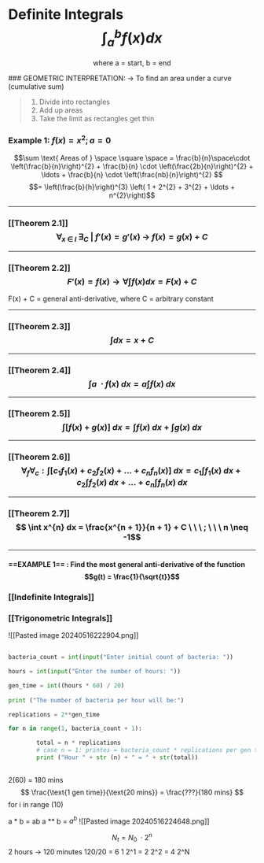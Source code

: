
# Definite Integrals $$\int_{a}^{b}f(x)dx$$
<p align = "center"> where a = start, b = end </p>
### GEOMETRIC INTERPRETATION: 
-> To find an area under a curve (cumulative sum)

>
> 1. Divide into rectangles
> 2. Add up areas
> 3. Take the limit as rectangles get thin
> 

### Example 1: $f(x) = x^{2}  ; a = 0$

$$\sum \text{ Areas of } \space \square \space  =  \frac{b}{n}\space\cdot \left(\frac{b}{n}\right)^{2} + \frac{b}{n} \cdot \left(\frac{2b}{n}\right)^{2} + \ldots + \frac{b}{n} \cdot \left(\frac{nb}{n}\right)^{2} 
$$
$$= \left(\frac{b}{h}\right)^{3} \left( 1 + 2^{2} + 3^{2} + \ldots + n^{2}\right)$$

-----
### [[Theorem 2.1]] $$\forall_{x \ \in \ I} \ \exists_{C} \ | \  f'(x) = g'(x) \ \rightarrow \ f(x) = g(x) + C $$
-----
### [[Theorem 2.2]] $$  F'(x) = f(x)  \rightarrow \forall \int_{} f(x)dx = F(x) + C  $$
F(x) + C = general anti-derivative, where C = arbitrary constant 

-----
### [[Theorem 2.3]] $$ \int dx = x + C$$

-----
### [[Theorem 2.4]] $$\int a \ \cdot f(x)  \ dx = a \int f(x) \ dx$$

-----
### [[Theorem 2.5]] $$\int [f(x) \ + \ g(x)] \ dx = \int f(x) \ dx + \int g(x) \ dx$$
-----
### [[Theorem 2.6]] $$\forall_{f} \forall_{c}: \int [c_{1}f_{1}(x) + c_{2}f_{2}(x) + \ldots + c_{n}f_{n}(x)] \ dx = c_{1}\int f_{1}(x) \ dx + c_{2}\int f_{2}(x) \ dx + \ldots + c_{n}\int f_{n}(x) \ dx  $$
-----
### [[Theorem 2.7]] $$ \int x^{n} dx = \frac{x^{n + 1}}{n + 1} + C \ \ \ ; \ \ \ n \neq -1$$
-----

#### ==EXAMPLE 1== : Find the most general anti-derivative of the function $$g(t) = \frac{1}{\sqrt{t}}$$

### [[Indefinite Integrals]]
### [[Trigonometric Integrals]]

![[Pasted image 20240516222904.png]]



```PYTHON
  
bacteria_count = int(input("Enter initial count of bacteria: "))

hours = int(input("Enter the number of hours: "))

gen_time = int((hours * 60) / 20) 
  
print ("The number of bacteria per hour will be:")

replications = 2**gen_time 

for n in range(1, bacteria_count + 1):

        total = n * replications
        # case n = 1: printes = bacteria_count * replications per gen time
        print ("Hour " + str (n) + " = " + str(total))  
        
```

2(60) = 180 mins
$$
\frac{\text{1 gen time}}{\text{20 mins}} = \frac{???}{180 mins}
$$
for i in range (10)


a * b = ab
a ** b = $a^b$
![[Pasted image 20240516224648.png]]


$$
N_{t}= N_{0} \ \cdot 2^{n}
$$
2 hours -> 120 minutes 120/20 = 6 
1 2^1 = 2 2^2 = 4
2^N